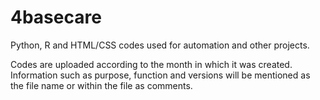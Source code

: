 # 4basecare
Python, R and HTML/CSS codes used for automation and other projects. <br/>

Codes are uploaded according to the month in which it was created. Information such as purpose, function and versions will be mentioned as the file name or within the file as comments.
